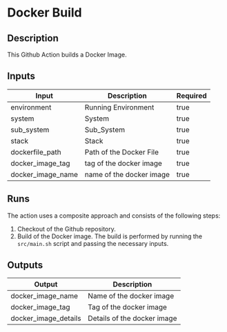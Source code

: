 Docker Build
============

Description
-----------

This Github Action builds a Docker Image.

Inputs
------

| Input | Description | Required |
| --- | --- | --- |
| environment | Running Environment | true |
| system | System | true |
| sub_system | Sub_System | true |
| stack | Stack | true |
| dockerfile_path | Path of the Docker File | true |
| docker\_image\_tag | tag of the docker image | true |
| docker\_image\_name | name of the docker image | true |

Runs
----

The action uses a composite approach and consists of the following steps:

1.  Checkout of the Github repository.
2.  Build of the Docker image. The build is performed by running the `src/main.sh` script and passing the necessary inputs.

Outputs
-------

| Output | Description |
| --- | --- |
| docker\_image\_name | Name of the docker image |
| docker\_image\_tag | Tag of the docker image |
| docker\_image\_details | Details of the docker image |